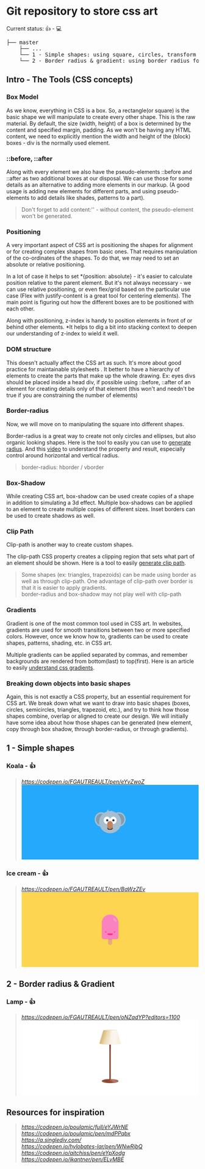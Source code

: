 # Git repository to store css art

Current status: 👍 - 💻
<pre>
├── master
    ├── ...
    └── 1 - Simple shapes: using square, circles, transform & border
    └── 2 - Border radius & gradient: using border radius for overall shape, gradient for 3D effect and dimension
</pre>


## Intro - The Tools (CSS concepts)
### Box Model
As we know, everything in CSS is a box. So, a rectangle(or square) is the basic shape we will manipulate to create every other shape. This is the raw material.
By default, the size (width, height) of a box is determined by the content and specified margin, padding. As we won't be having any HTML content, we need to explicitly mention the width and height of the (block) boxes - div is the normally used element.

### ::before, ::after
Along with every element we also have the pseudo-elements ::before and ::after as two additional boxes at our disposal. We can use those for some details as an alternative to adding more elements in our markup. (A good usage is adding new elements for different parts, and using pseudo-elements to add details like shades, patterns to a part).

> Don't forget to add content:'' - without content, the pseudo-element won't be generated.  

### Positioning
A very important aspect of CSS art is positioning the shapes for alignment or for creating complex shapes from basic ones.
That requires manipulation of the co-ordinates of the shapes. To do that, we may need to set an absolute or relative positioning.

In a lot of case it helps to set *{position: absolute} - it's easier to calculate position relative to the parent element. But it's not always necessary - we can use relative positioning, or even flex/grid based on the particular use case (Flex with justify-content is a great tool for centering elements). The main point is figuring out how the different boxes are to be positioned with each other.

Along with positioning, z-index is handy to position elements in front of or behind other elements. *It helps to dig a bit into stacking context to deepen our understanding of z-index to wield it well.

### DOM structure
This doesn't actually affect the CSS art as such. It's more about good practice for maintainable stylesheets . It better to have a hierarchy of elements to create the parts that make up the whole drawing. Ex: eyes divs should be placed inside a head div, if possible using ::before, ::after of an element for creating details only of that element (this won't and needn't be true if you are constraining the number of elements)

### Border-radius
Now, we will move on to manipulating the square into different shapes.

Border-radius is a great way to create not only circles and ellipses, but also organic looking shapes.
Here is the tool to easily you can use to [generate radius](https://9elements.github.io/fancy-border-radius/).
And this [video](https://www.youtube.com/watch?v=j3Z4DR0o8bk) to understand the property and result, especially control around horizontal and vertical radius.
> border-radius: hborder / vborder  

### Box-Shadow
While creating CSS art, box-shadow can be used create copies of a shape in addition to simulating a 3d effect. Multiple box-shadows can be applied to an element to create multiple copies of different sizes. Inset borders can be used to create shadows as well.

### Clip Path
Clip-path is another way to create custom shapes.

The clip-path CSS property creates a clipping region that sets what part of an element should be shown.
Here is a tool to easily [generate clip path](https://bennettfeely.com/clippy/).
> Some shapes (ex: triangles, trapezoids) can be made using border as well as through clip-path. One advantage of clip-path over border is that it is easier to apply gradients.  
> border-radius and box-shadow may not play well with clip-path  

### Gradients
Gradient is one of the most common tool used in CSS art. In websites, gradients are used for smooth transitions between two or more specified colors. However, once we know how to, gradients can be used to create shapes, patterns, shading, etc. in CSS art.

Multiple gradients can be applied separated by commas, and remember backgrounds are rendered from bottom(last) to top(first). 
Here is an article to easily [understand css gradients](https://css-tricks.com/drawing-images-with-css-gradients/).

### Breaking down objects into basic shapes
Again, this is not exactly a CSS property, but an essential requirement for CSS art. We break down what we want to draw into basic shapes (boxes, circles, semicircles, triangles, trapezoid, etc.), and try to think how those shapes combine, overlap or aligned to create our design.
We will initially have some idea about how those shapes can be generated (new element, copy through box shadow, through border-radius, or through gradients).  


## 1 - Simple shapes
### Koala - 👍
> _https://codepen.io/FGAUTREAULT/pen/eYvZwoZ_  
![Simple shapes - Koala](assets/result-koala.png)

### Ice cream - 👍
> _https://codepen.io/FGAUTREAULT/pen/BaWzZEv_  
![Simple shapes - Ice cream](assets/result-icecream.png)

## 2 - Border radius & Gradient
### Lamp - 👍
> _https://codepen.io/FGAUTREAULT/pen/oNZadYP?editors=1100_   
![Border radius & Gradient - Lamp](assets/result-lamp.png)

## Resources for inspiration
> _https://codepen.io/poulamic/full/eYJWrNE_  
> _https://codepen.io/poulamic/pen/mdPPqbx_  
> _https://a.singlediv.com/_  
> _https://codepen.io/hylobates-lar/pen/WNwRjbQ_  
> _https://codepen.io/aitchiss/pen/eYpXodg_  
> _https://codepen.io/jkantner/pen/ELvMBE_  

